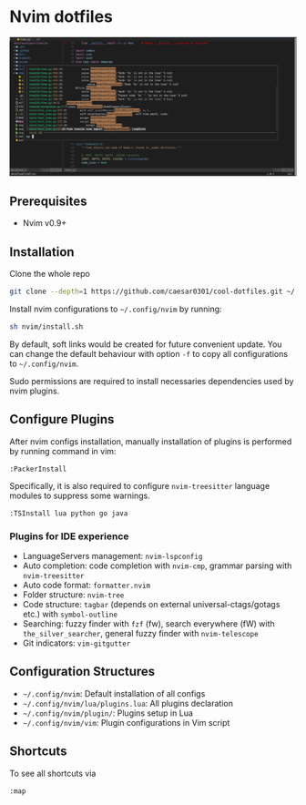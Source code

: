 # Nvim dotfiles

![idelike](https://github.com/caesar0301/cool-dotfiles/blob/721440cf68751aabaa72da106a8f6770d8281964/assets/screenshot.png)

## Prerequisites

* Nvim v0.9+

## Installation

Clone the whole repo

```bash
git clone --depth=1 https://github.com/caesar0301/cool-dotfiles.git ~/.dotfiles
```

Install nvim configurations to `~/.config/nvim` by running:

```bash
sh nvim/install.sh
```

By default, soft links would be created for future convenient update. You can change the default behaviour with option `-f` to copy all configurations to `~/.config/nvim`.

Sudo permissions are required to install necessaries dependencies used by nvim plugins.

## Configure Plugins

After nvim configs installation, manually installation of plugins is performed by running command in vim:

```vim
:PackerInstall
```

Specifically, it is also required to configure `nvim-treesitter` language modules to suppress some warnings.

```vim
:TSInstall lua python go java
```

### Plugins for IDE experience

* LanguageServers management: `nvim-lspconfig`
* Auto completion: code completion with `nvim-cmp`, grammar parsing with `nvim-treesitter`
* Auto code format: `formatter.nvim`
* Folder structure: `nvim-tree`
* Code structure: `tagbar` (depends on external universal-ctags/gotags etc.) with `symbol-outline`
* Searching: fuzzy finder with `fzf` (<leader>fw), search everywhere (<leader>fW) with `the_silver_searcher`, general fuzzy finder with `nvim-telescope`
* Git indicators: `vim-gitgutter`

## Configuration Structures

* `~/.config/nvim`: Default installation of all configs
* `~/.config/nvim/lua/plugins.lua`: All plugins declaration
* `~/.config/nvim/plugin/`: Plugins setup in Lua
* `~/.config/nvim/vim`: Plugin configurations in Vim script

## Shortcuts

To see all shortcuts via
```vim
:map
```

